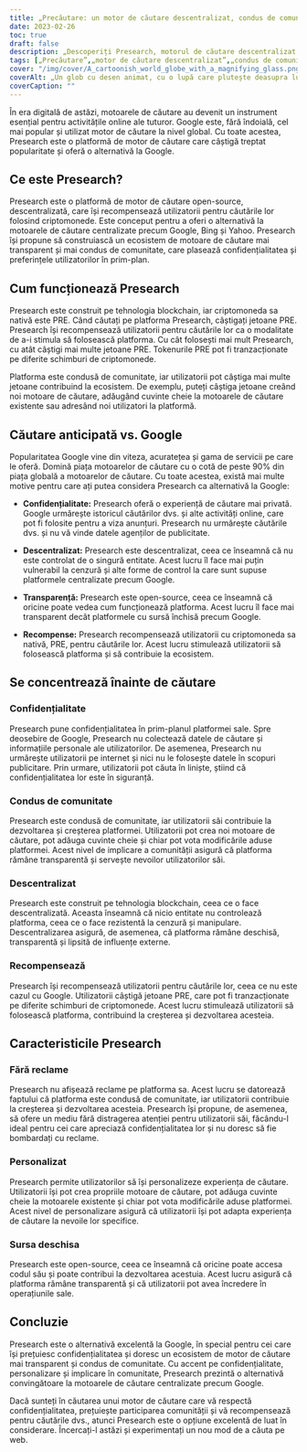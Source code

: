 ```yaml
---
title: „Precăutare: un motor de căutare descentralizat, condus de comunitate”
date: 2023-02-26
toc: true
draft: false
description: „Descoperiți Presearch, motorul de căutare descentralizat și condus de comunitate, care recompensează utilizatorii cu criptomonede și le respectă confidențialitatea.”
tags: [„Precăutare”,„motor de căutare descentralizat”,„condus de comunitate”,„recompense pentru criptomonede”,„confidențialitate”,„alternativă la Google”,"tehnologia blockchain","sursa deschisa",„experiență de căutare personalizabilă”,"fără reclame",„Etichete optimizate pentru SEO”,„ecosistem motor de căutare”,„confidențialitate pe internet”,„motor de căutare transparent”,„căutări stimulate”,„piața globală a motoarelor de căutare”,"blockchain",„confidențialitate digitală”,„confidenţialitate online”,"descentralizare"]
cover: "/img/cover/A_cartoonish_world_globe_with_a_magnifying_glass.png"
coverAlt: „Un glob cu desen animat, cu o lupă care plutește deasupra lui, simbolizând platforma Presearch ca un motor de căutare descentralizat și condus de comunitate”
coverCaption: ""
---
```


În era digitală de astăzi, motoarele de căutare au devenit un instrument esențial pentru activitățile online ale tuturor. Google este, fără îndoială, cel mai popular și utilizat motor de căutare la nivel global. Cu toate acestea, Presearch este o platformă de motor de căutare care câștigă treptat popularitate și oferă o alternativă la Google.

## Ce este Presearch?

Presearch este o platformă de motor de căutare open-source, descentralizată, care își recompensează utilizatorii pentru căutările lor folosind criptomonede. Este conceput pentru a oferi o alternativă la motoarele de căutare centralizate precum Google, Bing și Yahoo. Presearch își propune să construiască un ecosistem de motoare de căutare mai transparent și mai condus de comunitate, care plasează confidențialitatea și preferințele utilizatorilor în prim-plan.

## Cum funcționează Presearch

Presearch este construit pe tehnologia blockchain, iar criptomoneda sa nativă este PRE. Când căutați pe platforma Presearch, câștigați jetoane PRE. Presearch își recompensează utilizatorii pentru căutările lor ca o modalitate de a-i stimula să folosească platforma. Cu cât folosești mai mult Presearch, cu atât câștigi mai multe jetoane PRE. Tokenurile PRE pot fi tranzacționate pe diferite schimburi de criptomonede.

Platforma este condusă de comunitate, iar utilizatorii pot câștiga mai multe jetoane contribuind la ecosistem. De exemplu, puteți câștiga jetoane creând noi motoare de căutare, adăugând cuvinte cheie la motoarele de căutare existente sau adresând noi utilizatori la platformă.

## Căutare anticipată vs. Google

Popularitatea Google vine din viteza, acuratețea și gama de servicii pe care le oferă. Domină piața motoarelor de căutare cu o cotă de peste 90% din piața globală a motoarelor de căutare. Cu toate acestea, există mai multe motive pentru care ați putea considera Presearch ca alternativă la Google:

- **Confidențialitate:** Presearch oferă o experiență de căutare mai privată. Google urmărește istoricul căutărilor dvs. și alte activități online, care pot fi folosite pentru a viza anunțuri. Presearch nu urmărește căutările dvs. și nu vă vinde datele agenților de publicitate.

- **Descentralizat:** Presearch este descentralizat, ceea ce înseamnă că nu este controlat de o singură entitate. Acest lucru îl face mai puțin vulnerabil la cenzură și alte forme de control la care sunt supuse platformele centralizate precum Google.

- **Transparență:** Presearch este open-source, ceea ce înseamnă că oricine poate vedea cum funcționează platforma. Acest lucru îl face mai transparent decât platformele cu sursă închisă precum Google.

- **Recompense:** Presearch recompensează utilizatorii cu criptomoneda sa nativă, PRE, pentru căutările lor. Acest lucru stimulează utilizatorii să folosească platforma și să contribuie la ecosistem.

## Se concentrează înainte de căutare

### Confidențialitate

Presearch pune confidențialitatea în prim-planul platformei sale. Spre deosebire de Google, Presearch nu colectează datele de căutare și informațiile personale ale utilizatorilor. De asemenea, Presearch nu urmărește utilizatorii pe internet și nici nu le folosește datele în scopuri publicitare. Prin urmare, utilizatorii pot căuta în liniște, știind că confidențialitatea lor este în siguranță.

### Condus de comunitate

Presearch este condusă de comunitate, iar utilizatorii săi contribuie la dezvoltarea și creșterea platformei. Utilizatorii pot crea noi motoare de căutare, pot adăuga cuvinte cheie și chiar pot vota modificările aduse platformei. Acest nivel de implicare a comunității asigură că platforma rămâne transparentă și servește nevoilor utilizatorilor săi.

### Descentralizat

Presearch este construit pe tehnologia blockchain, ceea ce o face descentralizată. Aceasta înseamnă că nicio entitate nu controlează platforma, ceea ce o face rezistentă la cenzură și manipulare. Descentralizarea asigură, de asemenea, că platforma rămâne deschisă, transparentă și lipsită de influențe externe.

### Recompensează

Presearch își recompensează utilizatorii pentru căutările lor, ceea ce nu este cazul cu Google. Utilizatorii câștigă jetoane PRE, care pot fi tranzacționate pe diferite schimburi de criptomonede. Acest lucru stimulează utilizatorii să folosească platforma, contribuind la creșterea și dezvoltarea acesteia.

## Caracteristicile Presearch

### Fără reclame

Presearch nu afișează reclame pe platforma sa. Acest lucru se datorează faptului că platforma este condusă de comunitate, iar utilizatorii contribuie la creșterea și dezvoltarea acesteia. Presearch își propune, de asemenea, să ofere un mediu fără distragerea atenției pentru utilizatorii săi, făcându-l ideal pentru cei care apreciază confidențialitatea lor și nu doresc să fie bombardați cu reclame.

### Personalizat

Presearch permite utilizatorilor să își personalizeze experiența de căutare. Utilizatorii își pot crea propriile motoare de căutare, pot adăuga cuvinte cheie la motoarele existente și chiar pot vota modificările aduse platformei. Acest nivel de personalizare asigură că utilizatorii își pot adapta experiența de căutare la nevoile lor specifice.

### Sursa deschisa

Presearch este open-source, ceea ce înseamnă că oricine poate accesa codul său și poate contribui la dezvoltarea acestuia. Acest lucru asigură că platforma rămâne transparentă și că utilizatorii pot avea încredere în operațiunile sale.

## Concluzie

Presearch este o alternativă excelentă la Google, în special pentru cei care își prețuiesc confidențialitatea și doresc un ecosistem de motor de căutare mai transparent și condus de comunitate. Cu accent pe confidențialitate, personalizare și implicare în comunitate, Presearch prezintă o alternativă convingătoare la motoarele de căutare centralizate precum Google.

Dacă sunteți în căutarea unui motor de căutare care vă respectă confidențialitatea, prețuiește participarea comunității și vă recompensează pentru căutările dvs., atunci Presearch este o opțiune excelentă de luat în considerare. Încercați-l astăzi și experimentați un nou mod de a căuta pe web.
